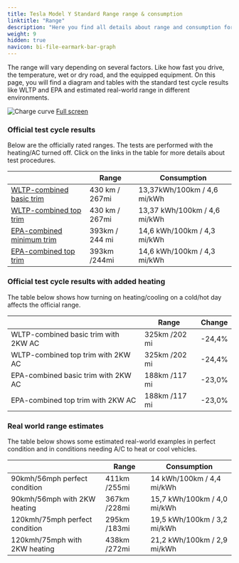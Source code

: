 ```yaml
---
title: Tesla Model Y Standard Range range & consumption
linktitle: "Range"
description: "Here you find all details about range and consumption for Tesla Model Y Standard Range."
weight: 9
hidden: true
navicon: bi-file-earmark-bar-graph
---
```

<!-- markdownlint-disable MD033 -->

The range will vary depending on several factors. Like how fast you drive, the temperature, wet or dry road, and the equipped equipment. On this page, you will find a diagram and tables with the standard test cycle results like WLTP and EPA and estimated real-world range in different environments. 

<img class="img-fluid" alt="Charge curve" src="../range.svg"/>
<a href="../range.svg">Full screen</a>

### Official test cycle results

Below are the officially rated ranges. The tests are performed with the heating/AC turned off. Click on the links in the table for more details about test procedures. 

<table class="table">
<thead>
<tr><th></th><th>  Range </th><th>Consumption </th></tr>
<tbody>
<tr><td><a href="../../../../../guides/understandingrange/wltp/">WLTP-combined basic trim</a></td><td> 430 km / 267mi </td><td>13,37kWh/100km / 4,6 mi/kWh </td></tr> 
<tr><td><a href="../../../../../guides/understandingrange/wltp/">WLTP-combined top trim</a></td><td> 430 km / 267mi </td><td> 13,37 kWh/100km / 4,6 mi/kWh </td></tr>  
<tr><td><a href="../../../../../guides/understandingrange/epa/">EPA-combined minimum trim</a></td><td>393km / 244 mi</td><td> 14,6 kWh/100km / 4,3 mi/kWh </td></tr> 
<tr><td><a href="../../../../../guides/understandingrange/epa/">EPA-combined top trim </a></td><td>393km /244mi</td><td> 14,6 kWh/100km / 4,3 mi/kWh  </td></tr> 
</tbody></table>

### Official test cycle results with added heating

The table below shows how turning on heating/cooling on a cold/hot day affects the official range. 

<table class="table">
<thead>
<tr><th></th><th>  Range </th><th>Change </th></tr>
<tbody>
<tr><td> WLTP-combined basic trim with 2KW AC </td><td> 325km /202 mi </td><td> -24,4%</td></tr>
<tr><td>  WLTP-combined top trim with 2KW AC </td><td> 325km /202 mi </td><td>-24,4%</td></tr>
<tr><td>  EPA-combined basic trim with 2KW AC </td><td> 188km /117 mi </td><td> -23,0%</td></tr>
<tr><td>  EPA-combined top trim with 2KW AC </td><td> 188km /117 mi </td><td> -23,0%</td></tr>
</tbody></table>

### Real world range estimates

The table below shows some estimated real-world examples in perfect condition and in conditions needing A/C to heat or cool vehicles. 

<table class="table">
<thead>
<tr><th></th><th>  Range </th><th>Consumption </th></tr>
<tbody>
<tr><td> 90kmh/56mph perfect condition </td><td> 411km /255mi</td><td> 14 kWh/100km / 4,4 mi/kWh </td></tr>
<tr><td> 90kmh/56mph with 2KW heating </td><td> 367km /228mi</td><td> 15,7 kWh/100km / 4,0 mi/kWh </td></tr
<tr><td> 120kmh/75mph perfect condition </td><td> 295km /183mi</td><td> 19,5 kWh/100km / 3,2 mi/kWh </td></tr>
<tr><td> 120kmh/75mph with 2KW heating </td><td> 438km /272mi</td><td> 21,2 kWh/100km / 2,9 mi/kWh </td></tr
</tbody></table>
